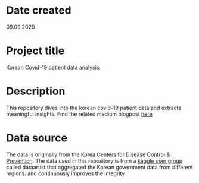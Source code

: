 # Date created
09.09.2020
# Project title
Korean Covid-19 patient data analysis.
# Description
This repository dives into the korean covid-19 patient data and extracts meaningful insights.
Find the related medium blogpost [here](https://medium.com/@jannis.j/recovery-and-death-of-korean-covid-19-patients-8b48fd25af74)
# Data source
The data is originally from the [Korea Centers for Disease Control & Prevention](http://www.cdc.go.kr/).
The data used in this repository is from a [kaggle user group](https://www.kaggle.com/kimjihoo/coronavirusdataset)
called dataartist that aggregated the Korean government data from different regions.
and continuously improves the integrity
